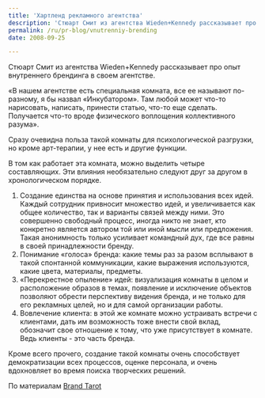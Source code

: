 ```yaml
---
title: 'Хартленд рекламного агентства'
description: 'Стюарт Смит из агентства Wieden+Kennedy рассказывает про опыт внутреннего брендинга в своем агентстве.'
permalink: /ru/pr-blog/vnutrenniy-brending
date: 2008-09-25

---
```


Стюарт Смит из агентства Wieden+Kennedy рассказывает про опыт внутреннего брендинга  в своем агентстве.

«В нашем агентстве есть специальная комната, все ее называют по-разному, я бы назвал «Инкубатором». Там любой может что-то нарисовать, написать, принести статью, что-то еще сделать. Получается что-то вроде физического воплощения коллективного разума».

Сразу очевидна польза такой комнаты для психологической разгрузки, но кроме арт-терапии, у нее есть и другие функции.

В том как работает эта комната, можно выделить четыре составляющих. Эти влияния необязательно следуют друг за другом в хронологическом порядке.

<ol><li>Создание единства на основе принятия  и использования всех идей. Каждый сотрудник привносит множество идей, и увеличивается как общее количество, так и варианты связей между ними. Это совершенно свободный процесс, иногда никто не знает, кто конкретно является автором той или иной мысли или предложения. Такая анонимность только усиливает командный дух, где все равны в своей принадлежности бренду.</li>
<li>Понимание «голоса» бренда: какие темы раз за разом всплывают в такой спонтанной коммуникации, какие выражения используются, какие цвета, материалы, предметы. </li>
<li>«Перекрестное опыление» идей: визуализация комнаты в целом и расположение образов в темах, появление и исключение объектов позволяют обрести перспективу видения бренда, и не только для его рекламных целей, но и для самой организации работы.</li>
<li>Вовлечение клиента: в этой же комнате можно устраивать встречи с клиентами, дать им возможность тоже внести свой вклад, обозначит свое отношение к тому, что уже присутствует в комнате. Ведь клиенты - это часть бренда. </li></ol>

Кроме всего прочего, создание такой комнаты очень способствует демократизации всех процессов, оценке персонала, и очень вдохновляет во время поиска творческих решений.

По материалам <a href="https://www.brandtarot.com/blog/?p=766#respond">Brand Tarot </a>

